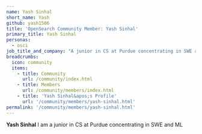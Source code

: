 ```yaml
---
name: Yash Sinhal
short_name: Yash
github: yash1506
title: 'OpenSearch Community Member: Yash Sinhal'
primary_title: Yash Sinhal
personas:
  - osci
job_title_and_company: "A junior in CS at Purdue concentrating in SWE and ML"
breadcrumbs:
  icon: community
  items:
    - title: Community
      url: /community/index.html
    - title: Members
      url: /community/members/index.html
    - title: 'Yash Sinhal&apos;s Profile'
      url: '/community/members/yash-sinhal.html'
permalink: '/community/members/yash-sinhal.html'
---
```


**Yash Sinhal** I am a junior in CS at Purdue concentrating in SWE and ML
